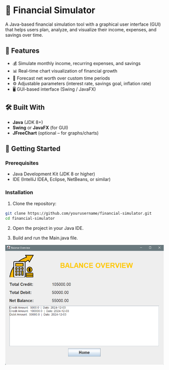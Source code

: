 # 💸 Financial Simulator

A Java-based financial simulation tool with a graphical user interface (GUI) that helps users plan, analyze, and visualize their income, expenses, and savings over time.

## 🧠 Features

- 💰 Simulate monthly income, recurring expenses, and savings
- 📊 Real-time chart visualization of financial growth
- 📅 Forecast net worth over custom time periods
- ⚙️ Adjustable parameters (interest rate, savings goal, inflation rate)
- 🖥️ GUI-based interface (Swing / JavaFX)

## 🛠️ Built With

- **Java** (JDK 8+)
- **Swing** or **JavaFX** (for GUI)
- **JFreeChart** (optional – for graphs/charts)

## 🚀 Getting Started

### Prerequisites

- Java Development Kit (JDK 8 or higher)
- IDE (IntelliJ IDEA, Eclipse, NetBeans, or similar)

### Installation

1. Clone the repository:

```bash
git clone https://github.com/yourusername/financial-simulator.git
cd financial-simulator
```

2. Open the project in your Java IDE.

3. Build and run the Main.java file.

![App Interface](<Screenshot 2024-12-03 223606.png>)
